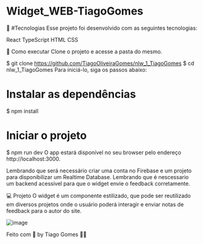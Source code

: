 # Widget_WEB-TiagoGomes

🧪 #Tecnologias
Esse projeto foi desenvolvido com as seguintes tecnologias:

React
TypeScript
HTML
CSS

🚀 Como executar
Clone o projeto e acesse a pasta do mesmo.

$ git clone https://github.com/TiagoOliveiraGomes/nlw_1_TiagoGomes
$ cd nlw_1_TiagoGomes
Para iniciá-lo, siga os passos abaixo:

# Instalar as dependências
$ npm install

# Iniciar o projeto
$ npm run dev
O app estará disponível no seu browser pelo endereço http://localhost:3000.

Lembrando que será necessário criar uma conta no Firebase e um projeto para disponibilizar um Realtime Database.
Lembrando que é nescessario um backend acessivel para que o widget envie o feedback corretamente.

💻 Projeto
O widget é um componente estilizado, que pode ser reutilizado em diversos projetos onde o usuário poderá interagir e enviar notas de feedback para o autor do site.

![image](https://user-images.githubusercontent.com/70171892/167913413-a81ba7c1-7a81-425f-aba5-6cb58540cdf5.png)

Feito com 💜 by Tiago Gomes 👋🏻 
